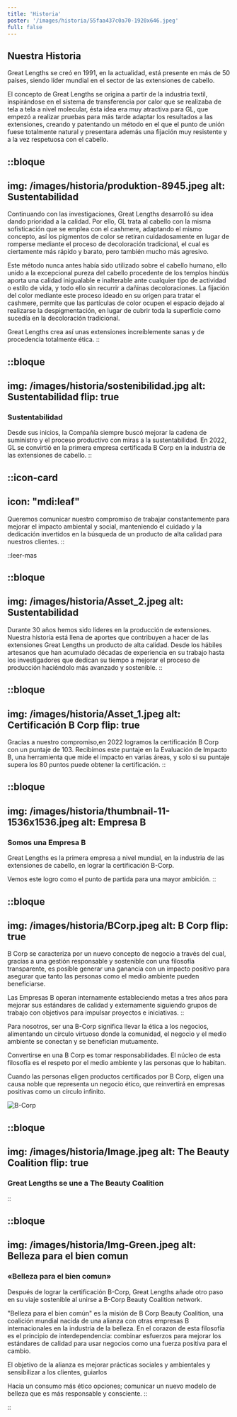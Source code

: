 ```yaml
---
title: 'Historia'
poster: '/images/historia/55faa437c0a70-1920x646.jpeg'
full: false
---
```


## Nuestra Historia

Great Lengths se creó en 1991, en la actualidad, está presente en más de 50 países, siendo líder mundial en el sector de las extensiones de cabello.

El concepto de Great Lengths se origina a partir de la industria textil, inspirándose en el sistema de transferencia por calor que se realizaba de tela a tela a nivel molecular, ésta idea era muy atractiva para GL, que empezó a realizar pruebas para más tarde adaptar los resultados a las extensiones, creando y patentando un método en el que el punto de unión fuese totalmente natural y presentara además una fijación muy resistente y a la vez respetuosa con el cabello.

::bloque
---
img: /images/historia/produktion-8945.jpeg
alt: Sustentabilidad
---

Continuando con las investigaciones, Great Lengths desarrolló su idea dando prioridad a la calidad. Por ello, GL trata al cabello con la misma sofisticación que se emplea con el cashmere, adaptando el mismo concepto, así los pigmentos de color se retiran cuidadosamente en lugar de romperse mediante el proceso de decoloración tradicional, el cual es ciertamente más rápido y barato, pero también mucho más agresivo.

Este método nunca antes había sido utilizado sobre el cabello humano, ello unido a la excepcional pureza del cabello procedente de los templos hindús aporta una calidad inigualable e inalterable ante cualquier tipo de actividad o estilo de vida, y todo ello sin recurrir a dañinas decoloraciones. La fijación del color mediante este proceso ideado en su origen para tratar el cashmere, permite que las partículas de color ocupen el espacio dejado al realizarse la despigmentación, en lugar de cubrir toda la superficie como sucedía en la decoloración tradicional.

Great Lengths crea así unas extensiones increíblemente sanas y de procedencia totalmente ética.
::

::bloque
---
img: /images/historia/sostenibilidad.jpg
alt: Sustentabilidad
flip: true
---

### Sustentabilidad

Desde sus inicios, la Compañía siempre buscó mejorar la cadena de suministro y el proceso productivo con miras a la sustentabilidad. En 2022, GL se convirtió en la primera empresa certificada B Corp en la industria de las extensiones de cabello.
::

::icon-card
---
icon: "mdi:leaf"
---
Queremos comunicar nuestro compromiso de trabajar constantemente para mejorar el impacto ambiental y social, manteniendo el cuidado y la dedicación invertidos en la búsqueda de un producto de alta calidad para nuestros clientes.
::

::leer-mas

::bloque
---
img: /images/historia/Asset_2.jpeg
alt: Sustentabilidad
---

Durante 30 años hemos sido líderes en la producción de extensiones. Nuestra historia está llena de aportes que contribuyen a hacer de las extensiones Great Lengths un producto de alta calidad. Desde los hábiles artesanos que han acumulado décadas de experiencia en su trabajo hasta los investigadores que dedican su tiempo a mejorar el proceso de producción haciéndolo más avanzado y sostenible.
::

::bloque
---
img: /images/historia/Asset_1.jpeg
alt: Certificación B Corp
flip: true
---
Gracias a nuestro compromiso,en 2022 logramos la certificación B Corp con un puntaje de 103. Recibimos este puntaje en la Evaluación de Impacto B, una herramienta que mide el impacto en varias áreas, y solo si su puntaje supera los 80 puntos puede obtener la certificación.
::

::bloque
---
img: /images/historia/thumbnail-11-1536x1536.jpeg
alt: Empresa B
---

### Somos una Empresa B

Great Lengths es la primera empresa a nivel mundial, en la industria de las extensiones de cabello, en lograr la certificación B-Corp.

Vemos este logro como el punto de partida para una mayor ambición.
::

::bloque
---
img: /images/historia/BCorp.jpeg
alt: B Corp
flip: true
---

B Corp se caracteriza por un nuevo concepto de negocio a través del cual, gracias a una gestión responsable y sostenible con una filosofía transparente, es posible generar una ganancia con un impacto positivo para asegurar que tanto las personas como el medio ambiente pueden beneficiarse.

Las Empresas B operan internamente estableciendo metas a tres años para mejorar sus estándares de calidad y externamente siguiendo grupos de trabajo con objetivos para impulsar proyectos e iniciativas.
::

Para nosotros, ser una B-Corp significa llevar la ética a los negocios, alimentando un círculo virtuoso donde la comunidad, el negocio y el medio ambiente se conectan y se benefician mutuamente.

Convertirse en una B Corp es tomar responsabilidades. El núcleo de esta filosofía es el respeto por el medio ambiente y las personas que lo habitan.

Cuando las personas eligen productos certificados por B Corp, eligen una causa noble que representa un negocio ético, que reinvertirá en empresas positivas como un círculo infinito.

![B-Corp](/images/historia/artwork-02-eng.jpeg)

::bloque
---
img: /images/historia/Image.jpeg
alt: The Beauty Coalition
flip: true
---

### Great Lengths se une a The Beauty Coalition

::

::bloque
---
img: /images/historia/Img-Green.jpeg
alt: Belleza para el bien comun
---

### «Belleza para el bien comun»

Después de lograr la certificación B-Corp, Great Lengths añade otro paso en su viaje sostenible al unirse a B-Corp Beauty Coalition network.

"Belleza para el bien común" es la misión de B Corp Beauty Coalition, una coalición mundial nacida de una alianza con otras empresas B internacionales en la industria de la belleza. En el corazon de esta filosofía es el principio de interdependencia: combinar esfuerzos para mejorar los estándares de calidad para usar negocios como una fuerza positiva para el cambio.

El objetivo de la alianza es mejorar prácticas sociales y ambientales y sensibilizar a los clientes, guiarlos

Hacia un consumo más ético opciones; comunicar un nuevo modelo de belleza que es más responsable y consciente.
::

::
